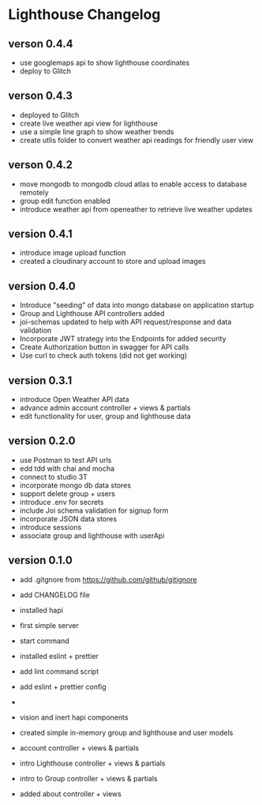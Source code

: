 # Lighthouse Changelog

## verson 0.4.4
- use googlemaps api to show lighthouse coordinates
- deploy to Glitch

## verson 0.4.3
- deployed to Glitch
- create live weather api view for lighthouse
- use a simple line graph to show weather trends
- create utlis folder to convert weather api readings for friendly user view

## verson 0.4.2
- move mongodb to mongodb cloud atlas to enable access to database remotely
- group edit function enabled
- introduce weather api from openeather to retrieve live weather updates

## version 0.4.1
- introduce image upload function
- created a cloudinary account to store and upload images

## version 0.4.0
- Introduce "seeding" of data into mongo database on application startup
- Group and Lighthouse API controllers added
- joi-schemas updated to help with API request/response and data validation
- Incorporate JWT strategy into the Endpoints for added security
- Create Authorization button in swagger for API calls
- Use curl to check auth tokens (did not get working)

## version 0.3.1

- introduce Open Weather API data
- advance admin account controller + views & partials
- edit functionality for user, group and lighthouse data

## version 0.2.0
- use Postman to test API urls
- edd tdd with chai and mocha
- connect to studio 3T
- incorporate mongo db data stores
- support delete group + users
- introduce .env for secrets
- include Joi schema validation for signup form
- incorporate JSON data stores
- introduce sessions
- associate group and lighthouse with userApi

## version 0.1.0

- add .gitgnore from <https://github.com/github/gitignore>
- add CHANGELOG file

- installed hapi
- first simple server
- start command

- installed eslint + prettier
- add lint command script
- add eslint + prettier config
-
- vision and inert hapi components
- created simple in-memory group and lighthouse and user models
- account controller + views & partials
- intro Lighthouse controller + views & partials
- intro to Group controller + views & partials
- added about controller + views
